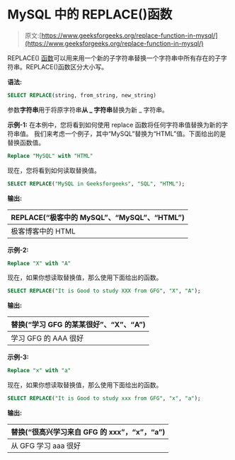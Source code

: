# MySQL 中的 REPLACE()函数

> 原文:[https://www.geeksforgeeks.org/replace-function-in-mysql/](https://www.geeksforgeeks.org/replace-function-in-mysql/)

REPLACE() [函数](https://www.geeksforgeeks.org/sql-functions-aggregate-scalar-functions/)可以用来用一个新的子字符串替换一个字符串中所有存在的子字符串。REPLACE()函数区分大小写。

**语法:**

```sql
SELECT REPLACE(string, from_string, new_string)

```

参数**字符串**用于将原字符串**从 _ 字符串**替换为新 _ 字符串。

**示例-1:**
在本例中，您将看到如何使用 replace 函数将任何字符串值替换为新的字符串值。
我们来考虑一个例子，其中“MySQL”替换为“HTML”值。下面给出的是替换函数值。

```sql
Replace "MySQL" with "HTML"

```

现在，您将看到如何读取替换值。

```sql
SELECT REPLACE("MySQL in Geeksforgeeks", "SQL", "HTML");

```

**输出:**

| REPLACE(“极客中的 MySQL”、“MySQL”、“HTML”) |
| --- |
| 极客博客中的 HTML |

**示例-2:**

```sql
Replace "X" with "A"

```

现在，如果你想读取替换值，那么使用下面给出的函数。

```sql
SELECT REPLACE("It is Good to study XXX from GFG", "X", "A");

```

**输出:**

| 替换(“学习 GFG 的某某很好”、“X”、“A”) |
| --- |
| 学习 GFG 的 AAA 很好 |

**示例-3:**

```sql
Replace "x" with "a"

```

现在，如果你想读取替换值，那么使用下面给出的函数。

```sql
SELECT REPLACE("It is Good to study xxx from GFG", "x", "a");

```

**输出:**

| 替换(“很高兴学习来自 GFG 的 xxx”，“x”，“a”) |
| --- |
| 从 GFG 学习 aaa 很好 |